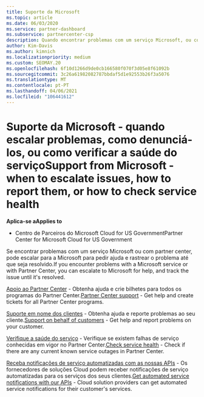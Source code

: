 ```yaml
---
title: Suporte da Microsoft
ms.topic: article
ms.date: 06/03/2020
ms.service: partner-dashboard
ms.subservice: partnercenter-csp
description: Quando encontrar problemas com um serviço Microsoft, ou com o Partner Center, pode escalar para a Microsoft para pedir ajuda e rastrear o problema até que seja resolvido.
author: Kim-Davis
ms.author: kimnich
ms.localizationpriority: medium
ms.custom: SEOMAY.20
ms.openlocfilehash: 6f10d1266d9de0cb166580f070f3d05e8f61092b
ms.sourcegitcommit: 3c26a61982082787bbdaf5d1e92553b26f3a5076
ms.translationtype: MT
ms.contentlocale: pt-PT
ms.lasthandoff: 04/06/2021
ms.locfileid: "106441612"
---
```

# <a name="support-from-microsoft---when-to-escalate-issues-how-to-report-them-or-how-to-check-service-health"></a><span data-ttu-id="8e9b8-103">Suporte da Microsoft - quando escalar problemas, como denunciá-los, ou como verificar a saúde do serviço</span><span class="sxs-lookup"><span data-stu-id="8e9b8-103">Support from Microsoft - when to escalate issues, how to report them, or how to check service health</span></span>

<span data-ttu-id="8e9b8-104">**Aplica-se a**</span><span class="sxs-lookup"><span data-stu-id="8e9b8-104">**Applies to**</span></span>

- <span data-ttu-id="8e9b8-105">Centro de Parceiros do Microsoft Cloud for US Government</span><span class="sxs-lookup"><span data-stu-id="8e9b8-105">Partner Center for Microsoft Cloud for US Government</span></span>

<span data-ttu-id="8e9b8-106">Se encontrar problemas com um serviço Microsoft ou com partner center, pode escalar para a Microsoft para pedir ajuda e rastrear o problema até que seja resolvido.</span><span class="sxs-lookup"><span data-stu-id="8e9b8-106">If you encounter problems with a Microsoft service or with Partner Center, you can escalate to Microsoft for help, and track the issue until it's resolved.</span></span>

<span data-ttu-id="8e9b8-107">[Apoio ao Partner Center](report-problems-with-partner-center.md) - Obtenha ajuda e crie bilhetes para todos os programas do Partner Center.</span><span class="sxs-lookup"><span data-stu-id="8e9b8-107">[Partner Center support](report-problems-with-partner-center.md) - Get help and create tickets for all Partner Center programs.</span></span>

<span data-ttu-id="8e9b8-108">[Suporte em nome dos clientes](report-problems-on-behalf-of-a-customer.md) - Obtenha ajuda e reporte problemas ao seu cliente.</span><span class="sxs-lookup"><span data-stu-id="8e9b8-108">[Support on behalf of customers](report-problems-on-behalf-of-a-customer.md) - Get help and report problems on your customer.</span></span>

<span data-ttu-id="8e9b8-109">[Verifique a saúde do serviço](check-service-health.md) - Verifique se existem falhas de serviço conhecidas em vigor no Partner Center.</span><span class="sxs-lookup"><span data-stu-id="8e9b8-109">[Check service health](check-service-health.md) - Check if there are any current known service outages in Partner Center.</span></span>

<span data-ttu-id="8e9b8-110">[Receba notificações de serviço automatizadas com as nossas APIs](get-automated-service-notifications-with-our-apis.md) - Os fornecedores de soluções Cloud podem receber notificações de serviço automatizadas para os serviços dos seus clientes.</span><span class="sxs-lookup"><span data-stu-id="8e9b8-110">[Get automated service notifications with our APIs](get-automated-service-notifications-with-our-apis.md) - Cloud solution providers can get automated service notifications for their customer's services.</span></span>


 

 



